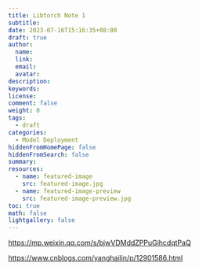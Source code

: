 ```yaml
---
title: Libtorch Note 1
subtitle:
date: 2023-07-16T15:16:35+08:00
draft: true
author:
  name:
  link:
  email:
  avatar:
description:
keywords:
license:
comment: false
weight: 0
tags:
  - draft
categories:
  - Model Deployment
hiddenFromHomePage: false
hiddenFromSearch: false
summary:
resources:
  - name: featured-image
    src: featured-image.jpg
  - name: featured-image-preview
    src: featured-image-preview.jpg
toc: true
math: false
lightgallery: false
---
```


https://mp.weixin.qq.com/s/bjwVDMddZPPuGihcdqtPaQ

https://www.cnblogs.com/yanghailin/p/12901586.html